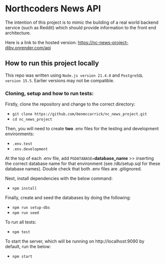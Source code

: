 # Northcoders News API

The intention of this project is to mimic the building of a real world backend service (such as Reddit) which should provide information to the front end architecture.

Here is a link to the hosted version: https://nc-news-project-djbv.onrender.com/api

## How to run this project locally

This repo was written using `Node.js version 21.4.0` and `PostgreSQL version 15.5`. Earlier versions may not be compatible.

### Cloning, setup and how to run tests:

Firstly, clone the repository and change to the correct directory:

- `git clone https://github.com/benmccarrick/nc_news_project.git`
- `cd nc_news_project`

Then, you will need to create **two** .env files for the testing and development environments:

- `.env.test`
- `.env.development`

At the top of each .env file, add `PGDATABASE=`**database_name** >> inserting the correct database name for that environment (see /db/setup.sql for these database names). Double check that both .env files are .gitignored.

Next, install dependencies with the below command:

- `npm install`

Finally, create and seed the databases by doing the following:

- `npm run setup-dbs`
- `npm run seed`

To run all tests:

- `npm test`

To start the server, which will be running on http://localhost:9090 by default, run the below:

- `npm start`


